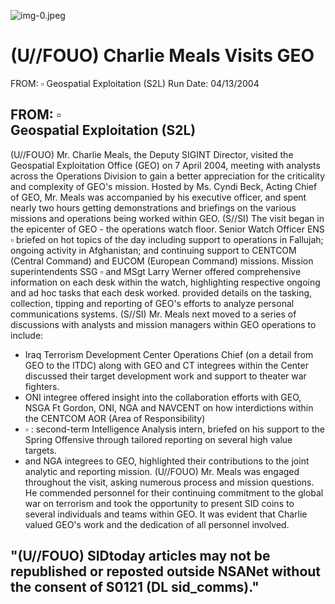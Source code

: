 ![img-0.jpeg](img-0.jpeg)

# (U//FOUO) Charlie Meals Visits GEO 

FROM: $\square$
Geospatial Exploitation (S2L)
Run Date: 04/13/2004

## FROM: $\square$ <br> Geospatial Exploitation (S2L)

(U//FOUO) Mr. Charlie Meals, the Deputy SIGINT Director, visited the Geospatial Exploitation Office (GEO) on 7 April 2004, meeting with analysts across the Operations Division to gain a better appreciation for the criticality and complexity of GEO's mission. Hosted by Ms. Cyndi Beck, Acting Chief of GEO, Mr. Meals was accompanied by his executive officer, and spent nearly two hours getting demonstrations and briefings on the various missions and operations being worked within GEO.
(S//SI) The visit began in the epicenter of GEO - the operations watch floor. Senior Watch Officer ENS $\square$ briefed on hot topics of the day including support to operations in Fallujah; ongoing activity in Afghanistan; and continuing support to CENTCOM (Central Command) and EUCOM (European Command) missions. Mission superintendents SSG $\square$ and MSgt Larry Werner offered comprehensive information on each desk within the watch, highlighting respective ongoing and ad hoc tasks that each desk worked. provided details on the tasking, collection, tipping and reporting of GEO's efforts to analyze personal communications systems.
(S//SI) Mr. Meals next moved to a series of discussions with analysts and mission managers within GEO operations to include:

- Iraq Terrorism Development Center Operations Chief (on a detail from GEO to the ITDC) along with GEO and CT integrees within the Center discussed their target development work and support to theater war fighters.
- ONI integree offered insight into the collaboration efforts with GEO, NSGA Ft Gordon, ONI, NGA and NAVCENT on how interdictions within the CENTCOM AOR (Area of Responsibility)
- $\square$ : second-term Intelligence Analysis intern, briefed on his support to the Spring Offensive through tailored reporting on several high value targets.
- and NGA integrees to GEO, highlighted their contributions to the joint analytic and reporting mission.
(U//FOUO) Mr. Meals was engaged throughout the visit, asking numerous process and mission questions. He commended personnel for their continuing commitment to the global war on terrorism and took the opportunity to present SID coins to several individuals and teams within GEO. It was evident that Charlie valued GEO's work and the dedication of all personnel involved.


## "(U//FOUO) SIDtoday articles may not be republished or reposted outside NSANet without the consent of S0121 (DL sid_comms)."
